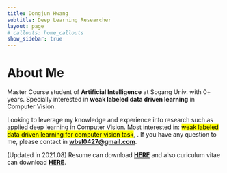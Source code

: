 ```yaml
---
title: Dongjun Hwang
subtitle: Deep Learning Researcher
layout: page
# callouts: home_callouts
show_sidebar: true
---
```


# About Me

Master Course student of <b>Artificial Intelligence</b> at Sogang Univ. with 0+ years. Specially interested in <b>weak labeled data driven learning</b> in Computer Vision.

Looking to leverage my knowledge and experience into research such as applied deep learning in Computer Vision. Most interested in: <mark>weak labeled data driven learning for computer vision task</mark>, <mark></mark>. If you have any question to me, please contact in <b>wbsl0427@gmail.com</b>.

(Updated in 2021.08)
Resume can download <b><a href="https://drive.google.com/file/d/1cTcfNDkC256Iuc2vdT7zzcVXwZ6pIfBF/view?usp=sharing">HERE</a></b> and also curiculum vitae can download <b><a href="https://drive.google.com/file/d/14DKe4euXJrhPP9RpT2tEaifMj4OH2dio/view?usp=sharing">HERE</a></b>.
